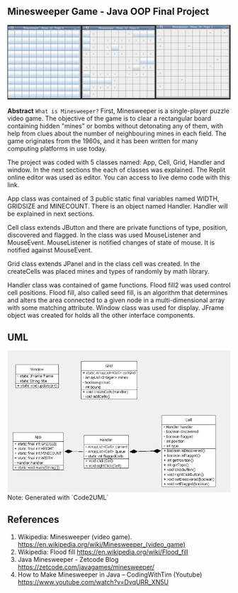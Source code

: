 ## Minesweeper Game - Java OOP Final Project


<img src="finalProject_ffinal\image\screenshot.png"/>

**Abstract**
`What is Minesweeper?`
First, Minesweeper is a single-player puzzle video game. The objective of the game is to clear a rectangular board containing hidden "mines" or bombs without detonating any of them, with help from clues about the number of neighbouring mines in each field. The game originates from the 1960s, and it has been written for many computing platforms in use today. 

The project was coded with 5 classes named: App, Cell, Grid, Handler and window.  In the next sections the each of classes was explained. The Replit online editor was used as editor. You can access to live demo code with this link. 

App class was contained of 3 public static final variables named WIDTH, GRIDSIZE and MINECOUNT. There is an object named Handler. Handler will be explained in next sections. 

Cell class extends JButton and there are private functions of type, position, discovered and flagged. In the class was used MouseListener and MouseEvent. MouseListener is notified changes of state of mouse. It is notified against MouseEvent. 

Grid class extends JPanel and in the class cell was created. In the createCells was placed mines and types of randomly by math library. 

Handler class was contained of game functions. Flood fill2 was used control cell positions. Flood fill, also called seed fill, is an algorithm that determines and alters the area connected to a given node in a multi-dimensional array with some matching attribute. 
Window class was used for display. JFrame object was created for holds all the other interface components. 

## UML

<img src="finalProject_ffinal\image\UML2CODE.png"/>
Note: Generated with  `Code2UML`

## References

1.	Wikipedia: Minesweeper (video game). https://en.wikipedia.org/wiki/Minesweeper_(video_game)
2.	Wikipedia: Flood fill 
https://en.wikipedia.org/wiki/Flood_fill 
3.	Java Minesweeper - Zetcode Blog
https://zetcode.com/javagames/minesweeper/ 
4.	How to Make Minesweeper in Java – CodingWithTim (Youtube)
https://www.youtube.com/watch?v=DvqURR_XN5U  
